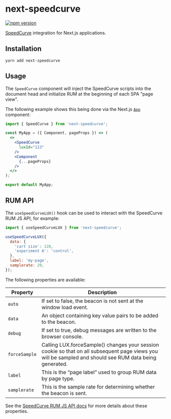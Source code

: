 # next-speedcurve

[![npm version](https://badge.fury.io/js/next-speedcurve.svg)](https://badge.fury.io/js/next-speedcurve)

[SpeedCurve](https://www.speedcurve.com/) integration for Next.js applications.

## Installation

```
yarn add next-speedcurve
```

## Usage

The `SpeedCurve` component will inject the SpeedCurve scripts into the document
head and initialize RUM at the beginning of each SPA "page view".

The following example shows this being done via the Next.js
[`App`](https://nextjs.org/docs/advanced-features/custom-app) component:

```jsx
import { SpeedCurve } from 'next-speedcurve';

const MyApp = ({ Component, pageProps }) => (
  <>
    <SpeedCurve
      luxId="123"
    />
    <Component
      {...pageProps}
    />
  </>
);

export default MyApp;
```

## RUM API

The `useSpeedCurveLUX()` hook can be used to interact with the
SpeedCurve RUM JS API, for example:

```jsx
import { useSpeedCurveLUX } from 'next-speedcurve';

useSpeedCurveLUX({
  data: {
    'cart size': 128,
    'experiment A': 'control',
  },
  label: 'my-page',
  samplerate: 20,
});
```

The following properties are available:

| Property | Description |
|----------|-------------|
| `auto`   | If set to false, the beacon is not sent at the window load event.  |
| `data`   | An object containing key value pairs to be added to the beacon. |
| `debug`   | If set to true, debug messages are written to the browser console. |
| `forceSample`   | Calling LUX.forceSample() changes your session cookie so that on all subsequent page views you will be sampled and should see RUM data being generated. |
| `label`   | This is the “page label” used to group RUM data by page type.  |
| `samplerate`   | This is the sample rate for determining whether the beacon is sent.  |

See the [SpeedCurve RUM JS API docs](https://support.speedcurve.com/docs/rum-js-api)
for more details about these properties.
